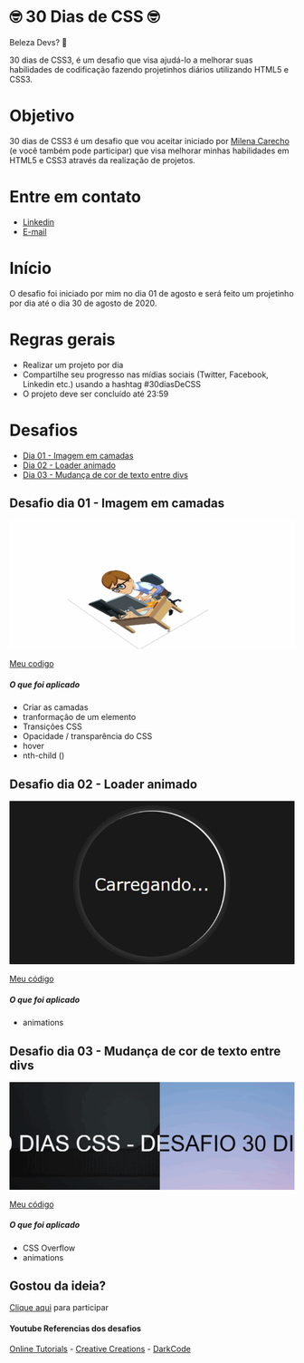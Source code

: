 # 🤓 30 Dias de CSS 🤓
 
 Beleza Devs? 🖖

 30 dias de CSS3, é um desafio que visa ajudá-lo a melhorar suas habilidades de codificação fazendo projetinhos diários utilizando HTML5 e CSS3.

 # Objetivo

30 dias de CSS3 é um desafio que vou aceitar iniciado por [Milena Carecho](https://www.linkedin.com/in/milenacarecho/) (e você também pode participar) que visa melhorar minhas habilidades em HTML5 e CSS3 através da realização de projetos.

# Entre em contato

* [Linkedin](https://www.linkedin.com/in/rafamoliv/)
* [E-mail](dev@rafaeloliveira.tech)

# Início

O desafio foi iniciado por mim no dia 01 de agosto e será feito um projetinho por dia até o dia 30 de agosto de 2020.

# Regras gerais

* Realizar um projeto por dia
* Compartilhe seu progresso nas mídias sociais (Twitter, Facebook, Linkedin etc.) usando a hashtag #30diasDeCSS
* O projeto deve ser concluído até 23:59

# Desafios

* [Dia 01 - Imagem em camadas](#id01)
* [Dia 02 - Loader animado](#id02)
* [Dia 03 - Mudança de cor de texto entre divs](#id03)


##  Desafio dia 01 - Imagem em camadas <a name="id01"></a>
![Dia 01 - Imagem em camadas](Gifs/day01.gif)

[Meu codigo](https://github.com/rafamoliv/30DiasDeCSS/tree/master/Dia%2001%20-%20Imagens%20em%20camadas)

##### O que foi aplicado


* Criar as camadas
* tranformação de um elemento
* Transições CSS
* Opacidade / transparência do CSS
* hover
* nth-child ()



##  Desafio dia 02 - Loader animado <a name="id02"></a>
![Dia 02 - Loader animado](Gifs/day02.gif)

[Meu código](https://github.com/rafamoliv/30DiasDeCSS/tree/master/Dia%2002%20-%20Loader%20animado)

##### O que foi aplicado

* animations

##  Desafio dia 03 - Mudança de cor de texto entre divs <a name="id03"></a>
![Dia 03 - Mudança de cor de texto entre divs](Gifs/day03.gif)

[Meu código](https://github.com/rafamoliv/30DiasDeCSS/tree/master/Dia%2002%20-%20Loader%20animado)

##### O que foi aplicado

* CSS Overflow
* animations

## Gostou da ideia? 
[Clique aqui](https://github.com/MilenaCarecho/30diasDeCSS/issues/1) para participar 

#### Youtube Referencias dos desafios
[Online Tutorials](https://www.youtube.com/channel/UCbwXnUipZsLfUckBPsC7Jog) - 
[Creative Creations](https://www.youtube.com/channel/UCOKmVksbzoKJKmtu7rlEM1A) - 
[DarkCode](https://www.youtube.com/channel/UCD3KVjbb7aq2OiOffuungzw)